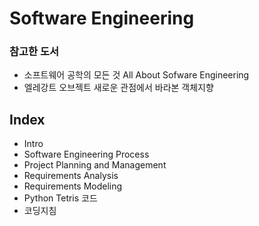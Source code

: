 # Software Engineering

### 참고한 도서

- 소프트웨어 공학의 모든 것 All About Sofware Engineering
- 엘레강트 오브젝트 새로운 관점에서 바라본 객체지향


## Index

- Intro
- Software Engineering Process
- Project Planning and Management
- Requirements Analysis
- Requirements Modeling
- Python Tetris 코드
- 코딩지침

